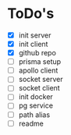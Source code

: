 # ToDo's

-   [x] init server
-   [x] init client
-   [x] github repo
-   [ ] prisma setup
-   [ ] apollo client
-   [ ] socket server
-   [ ] socket client
-   [ ] init docker
-   [ ] pg service
-   [ ] path alias
-   [ ] readme
